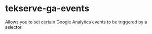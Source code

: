tekserve-ga-events
==================

Allows you to set certain Google Analytics events to be triggered by a selector.
